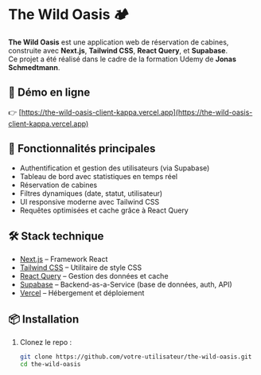 # The Wild Oasis 🏕️

**The Wild Oasis** est une application web de réservation de cabines, construite avec **Next.js**, **Tailwind CSS**, **React Query**, et **Supabase**.  
Ce projet a été réalisé dans le cadre de la formation Udemy de **Jonas Schmedtmann**.

## 🔗 Démo en ligne

👉 [https://the-wild-oasis-client-kappa.vercel.app](https://the-wild-oasis-client-kappa.vercel.app)

## 🚀 Fonctionnalités principales

- Authentification et gestion des utilisateurs (via Supabase)
- Tableau de bord avec statistiques en temps réel
- Réservation de cabines
- Filtres dynamiques (date, statut, utilisateur)
- UI responsive moderne avec Tailwind CSS
- Requêtes optimisées et cache grâce à React Query

## 🛠️ Stack technique

- [Next.js](https://nextjs.org/) – Framework React
- [Tailwind CSS](https://tailwindcss.com/) – Utilitaire de style CSS
- [React Query](https://tanstack.com/query/latest) – Gestion des données et cache
- [Supabase](https://supabase.com/) – Backend-as-a-Service (base de données, auth, API)
- [Vercel](https://vercel.com/) – Hébergement et déploiement

## 📦 Installation

1. Clonez le repo :
   ```bash
   git clone https://github.com/votre-utilisateur/the-wild-oasis.git
   cd the-wild-oasis
